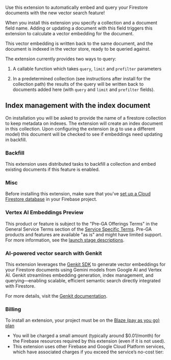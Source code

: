 Use this extension to automatically embed and query your Firestore documents with the new vector search feature!

When you install this extension you specify a collection and a document field name. Adding or updating a document with this field triggers this extension to calculate a vector embedding for the document.

This vector embedding is written back to the same document, and the document is indexed in the vector store, ready to be queried against.

The extension currently provides two ways to query:

1. A callable function which takes `query`, `limit` and `prefilter` parameters

2. In a predetermined collection (see instructions after install for the collection path) the results of the query will be written back to documents added here (with `query` and `limit` and `prefilter` fields).

## Index management with the index document

On installation you will be asked to provide the name of a firestore collection to keep metadata on indexes. The extension will create an index document in this collection. Upon configuring the extension (e.g to use a different model) this document will be checked to see if embeddings need updating in backfill.

### Backfill

This extension uses distributed tasks to backfill a collection and embed existing documents if this feature is enabled.

### Misc

Before installing this extension, make sure that you've [set up a Cloud Firestore database](https://firebase.google.com/docs/firestore/quickstart) in your Firebase project.

### Vertex AI Embeddings Preview

This product or feature is subject to the "Pre-GA Offerings Terms" in the General Service Terms section of the [Service Specific Terms](https://cloud.google.com/terms/service-terms#1). Pre-GA products and features are available "as is" and might have limited support. For more information, see the [launch stage descriptions](https://cloud.google.com/products?hl=en#product-launch-stages).

### AI-powered vector search with Genkit

This extension leverages the [Genkit SDK](https://genkit.dev) to generate vector embeddings for your Firestore documents using Gemini models from Google AI and Vertex AI. Genkit streamlines embedding generation, index management, and querying—enabling scalable, efficient semantic search directly integrated with Firestore.

For more details, visit the [Genkit documentation](https://genkit.dev).

### Billing

To install an extension, your project must be on the [Blaze (pay as you go) plan](https://firebase.google.com/pricing)

- You will be charged a small amount (typically around $0.01/month) for the Firebase resources required by this extension (even if it is not used).
- This extension uses other Firebase and Google Cloud Platform services, which have associated charges if you exceed the service’s no-cost tier:
